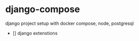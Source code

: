 # django-compose
django project setup with docker compose, node, postgresql

* [] django extenstions
